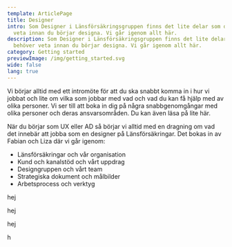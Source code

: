 ```yaml
---
template: ArticlePage
title: Designer
intro: Som Designer i Länsförsäkringsgruppen finns det lite delar som du behöver
  veta innan du börjar designa. Vi går igenom allt här.
description: Som Designer i Länsförsäkringsgruppen finns det lite delar som du
  behöver veta innan du börjar designa. Vi går igenom allt här.
category: Getting started
previewImage: /img/getting_started.svg
wide: false
lang: true
---
```

Vi börjar alltid med ett intromöte för att du ska snabbt komma in i hur vi jobbat och lite om vilka som jobbar med vad och vad du kan få hjälp med av olika personer. Vi ser till att boka in dig på några snabbgenomgångar med olika personer och deras ansvarsområden. Du kan även läsa på lite här.

<section>
<Collapse title="Intromöte"><div class="content">



När du börjar som UX eller AD så börjar vi alltid med en dragning om vad det innebär att jobba som en designer på Länsförsäkringar. Det bokas in av Fabian och Liza där vi går igenom:

* Länsförsäkringar och vår organisation
* Kund och kanalstöd och vårt uppdrag
* Designgruppen och vårt team
* Strategiska dokument och målbilder
* Arbetsprocess och verktyg
</div></Collapse>
<Collapse title="Användningstester"><div class="content">

hej
</div></Collapse>
<Collapse title="Webbtillgänglighet"><div class="content">

hej
</div></Collapse>
<Collapse title="Varumärkesstrategi och vårt digitala varumärke"><div class="content">

hej
</div></Collapse>
<Collapse title="Marknads och IT strategin"><div class="content">

h
</div></Collapse>
</section>
